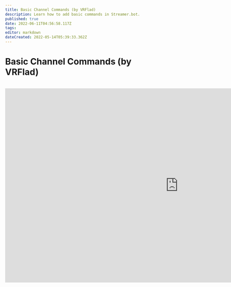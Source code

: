 ```yaml
---
title: Basic Channel Commands (by VRFlad)
description: Learn how to add basic commands in Streamer.bot.
published: true
date: 2022-06-11T04:56:58.117Z
tags: 
editor: markdown
dateCreated: 2022-05-14T05:39:33.362Z
---
```


# Basic Channel Commands (by VRFlad)
<br>
<iframe width="1120" height="630" src="https://www.youtube.com/embed/ZXB6AMzdxxo" title="YouTube video player" frameborder="0" allow="accelerometer; autoplay; clipboard-write; encrypted-media; gyroscope; picture-in-picture" allowfullscreen></iframe>